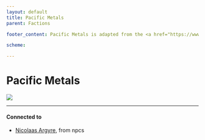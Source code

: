 ```yaml
---
layout: default
title: Pacific Metals
parent: Factions

footer_content: Pacific Metals is adapted from the <a href="https://www.paulelliottbooks.com/hostile.html">Hostile</a> setting books by Paul Elliott from Zozer Games, for private use only.

scheme:

---
```

# Pacific Metals

![](https://i.imgur.com/BaUSW6H.png)

---
#### Connected to

<!-- QueryToSerialize: LIST without ID "["+ title + "](https://terra-campaigns.github.io/"+ regexreplace(file.path, ".md", "") + ")" + ", from " + regexreplace(file.folder, "hostile/", "") FROM ([[]]) OR outgoing([[]]) SORT file.folder DESC -->
<!-- SerializedQuery: LIST without ID "["+ title + "](https://terra-campaigns.github.io/"+ regexreplace(file.path, ".md", "") + ")" + ", from " + regexreplace(file.folder, "hostile/", "") FROM ([[]]) OR outgoing([[]]) SORT file.folder DESC -->
- [Nicolaas Argyre](https://terra-campaigns.github.io/hostile/npcs/Argyre), from npcs
<!-- SerializedQuery END -->
